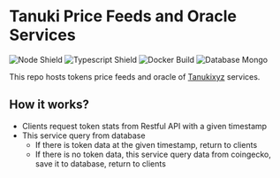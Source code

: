 # Tanuki Price Feeds and Oracle Services

![Node Shield](https://img.shields.io/badge/Node-%5E16.0.0-brightgreen?style=flat-square&logo=JavaScript)
![Typescript Shield](https://img.shields.io/badge/Typescript-%5E4.6.3-blue?style=flat-square&logo=TypeScript)
![Docker Build](https://img.shields.io/badge/Build-Docker-9cf?style=flat-square&logo=Docker)
![Database Mongo](https://img.shields.io/badge/Database-MongoDB-success?style=flat-square&logo=MongoDB)

This repo hosts tokens price feeds and oracle of [Tanukixyz](https://tanukixyz.com) services.

## How it works?

- Clients request token stats from Restful API with a given timestamp
- This service query from database
  - If there is token data at the given timestamp, return to clients
  - If there is no token data, this service query data from coingecko, save it to database, return to clients
